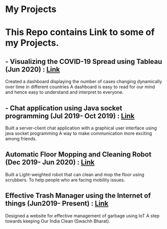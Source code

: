 # My Projects

# This Repo contains Link to some of my Projects. 

## - Visualizing the COVID-19 Spread using Tableau (Jun 2020) : [Link](https://public.tableau.com/profile/anand3592#!/vizhome/VisualingthespreadofCOVI-19/Racingbardashboard?publish=yes)
  Created a dashboard displaying the number of cases changing dynamically over time in different countries
  A dashboard is easy to read for our mind and hence easy to understand and interpret to everyone.

## - Chat application using Java socket programming (Jul 2019- Oct 2019) : [Link](https://www.youtube.com/watch?v=ORUUw8Iqq_s)
  Built a server-client chat application with a graphical user interface using java socket programming
  A way to make communication more exciting among friends.

## Automatic Floor Mopping and Cleaning Robot (Dec 2019- Jun 2020) : [Link](https://www.youtube.com/watch?v=gyF54-CBbx0&feature=youtu.be)
  Built a Light-weighted robot that can clean and mop the floor using scrubbers.
  To help people who are facing mobility issues.

## Effective Trash Manager using the Internet of things (Jun2019- Present) : [Link](https://andykumar412.github.io/)
  Designed a website for effective management of garbage using IoT
  A step towards keeping Our India Clean (Swachh Bharat).

